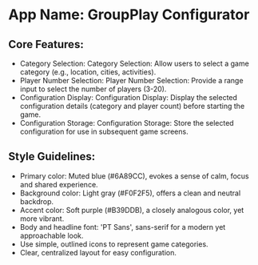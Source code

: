 # **App Name**: GroupPlay Configurator

## Core Features:

- Category Selection: Category Selection: Allow users to select a game category (e.g., location, cities, activities).
- Player Number Selection: Player Number Selection: Provide a range input to select the number of players (3-20).
- Configuration Display: Configuration Display: Display the selected configuration details (category and player count) before starting the game.
- Configuration Storage: Configuration Storage: Store the selected configuration for use in subsequent game screens.

## Style Guidelines:

- Primary color: Muted blue (#6A89CC), evokes a sense of calm, focus and shared experience.
- Background color: Light gray (#F0F2F5), offers a clean and neutral backdrop.
- Accent color: Soft purple (#B39DDB), a closely analogous color, yet more vibrant.
- Body and headline font: 'PT Sans', sans-serif for a modern yet approachable look.
- Use simple, outlined icons to represent game categories.
- Clear, centralized layout for easy configuration.